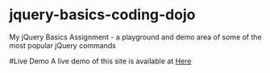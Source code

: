 # jquery-basics-coding-dojo
My jQuery Basics Assignment - a playground and demo area of some of the most popular jQuery commands

#Live Demo
A live demo of this site is available at <a href="http://www.elliottcreates.com/jQuery-demo">Here</a>
